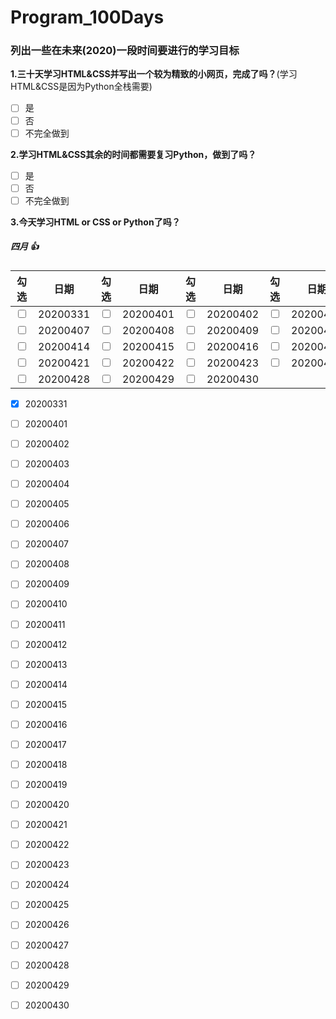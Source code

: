 # Program_100Days
### 列出一些在未来(2020)一段时间要进行的学习目标

**1.三十天学习HTML&CSS并写出一个较为精致的小网页，完成了吗？**(学习HTML&CSS是因为Python全栈需要)
 
- [ ] 是
- [ ] 否 
- [ ] 不完全做到

**2.学习HTML&CSS其余的时间都需要复习Python，做到了吗？**
- [ ] 是
- [ ] 否
- [ ] 不完全做到 

**3.今天学习HTML or CSS or Python了吗？**  

##### 四月 :+1:
|勾选    | 日期    |   勾选    | 日期   |勾选    | 日期    |   勾选    | 日期 |勾选    | 日期    |   勾选    | 日期   |勾选    | 日期   
| ---     |  ---   | --- |---| ---     |  ---   | --- |---| ---     |  ---   | --- |---| ---     |  ---  
|<input type="checkbox">|20200331 |<input type="checkbox">  |20200401|<input type="checkbox">  |20200402|<input type="checkbox">  |20200403|<input type="checkbox">  |20200404| <input type="checkbox">  |20200405| <input type="checkbox">  |20200406
|<input type="checkbox">|20200407 |<input type="checkbox">  |20200408|<input type="checkbox">  |20200409|<input type="checkbox">  |20200410|<input type="checkbox">  |20200411| <input type="checkbox">  |20200412| <input type="checkbox">  |20200413
|<input type="checkbox">|20200414 |<input type="checkbox">  |20200415|<input type="checkbox">  |20200416|<input type="checkbox">  |20200417|<input type="checkbox">  |20200418| <input type="checkbox">  |20200419| <input type="checkbox">  |20200420
|<input type="checkbox">|20200421 |<input type="checkbox">  |20200422|<input type="checkbox">  |20200423|<input type="checkbox">  |20200424|<input type="checkbox">  |20200425| <input type="checkbox">  |20200426| <input type="checkbox">  |20200427
|<input type="checkbox">|20200428 |<input type="checkbox">  |20200429|<input type="checkbox">  |20200430

  
- [x] 20200331 
- [ ] 20200401 
- [ ] 20200402 
- [ ] 20200403 
- [ ] 20200404 
- [ ] 20200405 
- [ ] 20200406 
- [ ] 20200407 
- [ ] 20200408 
- [ ] 20200409 
- [ ] 20200410 
- [ ] 20200411 
- [ ] 20200412 
- [ ] 20200413 
- [ ] 20200414 
- [ ] 20200415 
- [ ] 20200416 
- [ ] 20200417 
- [ ] 20200418 
- [ ] 20200419 
- [ ] 20200420 
- [ ] 20200421 
- [ ] 20200422 
- [ ] 20200423 
- [ ] 20200424 
- [ ] 20200425 
- [ ] 20200426 
- [ ] 20200427 
- [ ] 20200428 
- [ ] 20200429 
- [ ] 20200430 




 